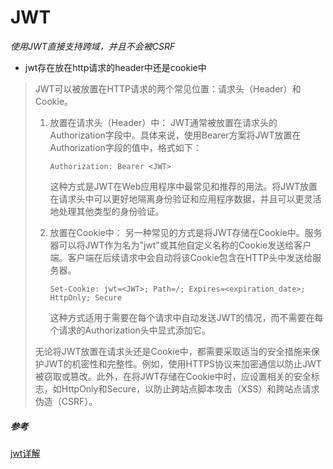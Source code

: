 # JWT

*使用JWT直接支持跨域，并且不会被CSRF*



+ jwt存在放在http请求的header中还是cookie中

> JWT可以被放置在HTTP请求的两个常见位置：请求头（Header）和Cookie。
>
> 1. 放置在请求头（Header）中：
>    JWT通常被放置在请求头的Authorization字段中。具体来说，使用Bearer方案将JWT放置在Authorization字段的值中，格式如下：
>    
>    ```
>    Authorization: Bearer <JWT>
>    ```
>
>    这种方式是JWT在Web应用程序中最常见和推荐的用法。将JWT放置在请求头中可以更好地隔离身份验证和应用程序数据，并且可以更灵活地处理其他类型的身份验证。
>
> 2. 放置在Cookie中：
>    另一种常见的方式是将JWT存储在Cookie中。服务器可以将JWT作为名为"jwt"或其他自定义名称的Cookie发送给客户端。客户端在后续请求中会自动将该Cookie包含在HTTP头中发送给服务器。
>
>    ```
>    Set-Cookie: jwt=<JWT>; Path=/; Expires=<expiration_date>; HttpOnly; Secure
>    ```
>
>    这种方式适用于需要在每个请求中自动发送JWT的情况，而不需要在每个请求的Authorization头中显式添加它。
>
> 无论将JWT放置在请求头还是Cookie中，都需要采取适当的安全措施来保护JWT的机密性和完整性。例如，使用HTTPS协议来加密通信以防止JWT被窃取或篡改。此外，在将JWT存储在Cookie中时，应设置相关的安全标志，如HttpOnly和Secure，以防止跨站点脚本攻击（XSS）和跨站点请求伪造（CSRF）。











##### 参考

[jwt详解](https://blog.csdn.net/weixin_45070175/article/details/118559272?spm=1001.2014.3001.5506)